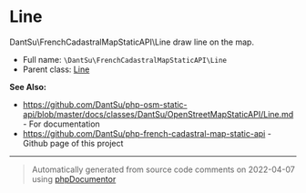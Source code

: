 
# Line

DantSu\FrenchCadastralMapStaticAPI\Line draw line on the map.



* Full name: `\DantSu\FrenchCadastralMapStaticAPI\Line`
* Parent class: [Line](https://github.com/DantSu/php-osm-static-api/blob/master/src/Line.php)

**See Also:**

* https://github.com/DantSu/php-osm-static-api/blob/master/docs/classes/DantSu/OpenStreetMapStaticAPI/Line.md - For documentation
* https://github.com/DantSu/php-french-cadastral-map-static-api - Github page of this project





---
> Automatically generated from source code comments on 2022-04-07 using [phpDocumentor](http://www.phpdoc.org/)
